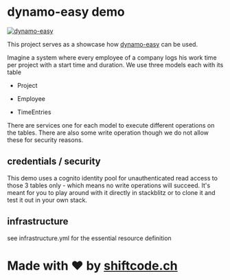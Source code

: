 # dynamo-easy demo
[![dynamo-easy](https://blobscdn.gitbook.com/v0/b/gitbook-28427.appspot.com/o/spaces%2F-LVwl0DaP3nICLR8V49z%2Favatar.png?generation=1549468480887077&alt=media)](https://github.com/shiftcode/dynamo-easy)

This project serves as a showcase how [dynamo-easy](https://github.com/shiftcode/dynamo-easy) can be used.

Imagine a system where every employee of a company logs his work time per project with a start time and duration.
We use three models each with its table

- Project

- Employee

- TimeEntries

There are services one for each model to execute different operations on the tables.
There are also some write operation though we do not allow these for security reasons.
  
## credentials / security
This demo uses a cognito identity pool for unauthenticated read access to those 3 tables only - which means no write operations will succeed.
It's meant for you to play around with it directly in stackblitz or to clone it and test it out in your own stack.

## infrastructure
see infrastructure.yml for the essential resource definition

# Made with ❤ by [shiftcode.ch](https://www.shiftcode.ch)